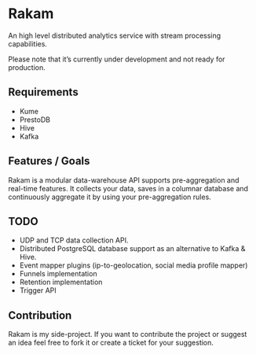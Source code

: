 Rakam
=======
An high level distributed analytics service with stream processing capabilities.

Please note that it’s currently under development and not ready for production.

Requirements
------------
* Kume
* PrestoDB
* Hive
* Kafka

Features / Goals
------------
Rakam is a modular data-warehouse API supports pre-aggregation and real-time features.
It collects your data, saves in a columnar database and continuously aggregate it by using your pre-aggregation rules.

TODO
------------
* UDP and TCP data collection API.
* Distributed PostgreSQL database support as an alternative to Kafka & Hive.
* Event mapper plugins (ip-to-geolocation, social media profile mapper)
* Funnels implementation
* Retention implementation
* Trigger API

Contribution
------------
Rakam is my side-project. If you want to contribute the project or suggest an idea feel free to fork it or create a ticket for your suggestion.
